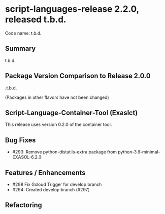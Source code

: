 # script-languages-release 2.2.0, released t.b.d.

Code name: t.b.d.

## Summary

t.b.d.

## Package Version Comparison to Release 2.0.0

.t.b.d.

  (Packages in other flavors have not been changed)
  
## Script-Language-Container-Tool (Exaslct)

This release uses version 0.2.0 of the container tool.

## Bug Fixes
 - #293: Remove python-distutils-extra package from python-3.6-minimal-EXASOL-6.2.0 

## Features / Enhancements
 - #298 Fix Gcloud Trigger for develop branch
 - #294: Created develop branch (#297)


## Refactoring

